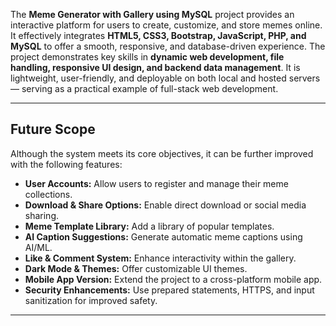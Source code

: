 

The **Meme Generator with Gallery using MySQL** project provides an interactive platform for users to create, customize, and store memes online. It effectively integrates **HTML5, CSS3, Bootstrap, JavaScript, PHP, and MySQL** to offer a smooth, responsive, and database-driven experience.
The project demonstrates key skills in **dynamic web development, file handling, responsive UI design, and backend data management**. It is lightweight, user-friendly, and deployable on both local and hosted servers — serving as a practical example of full-stack web development.

---

## **Future Scope**

Although the system meets its core objectives, it can be further improved with the following features:

* **User Accounts:** Allow users to register and manage their meme collections.
* **Download & Share Options:** Enable direct download or social media sharing.
* **Meme Template Library:** Add a library of popular templates.
* **AI Caption Suggestions:** Generate automatic meme captions using AI/ML.
* **Like & Comment System:** Enhance interactivity within the gallery.
* **Dark Mode & Themes:** Offer customizable UI themes.
* **Mobile App Version:** Extend the project to a cross-platform mobile app.
* **Security Enhancements:** Use prepared statements, HTTPS, and input sanitization for improved safety.

---


